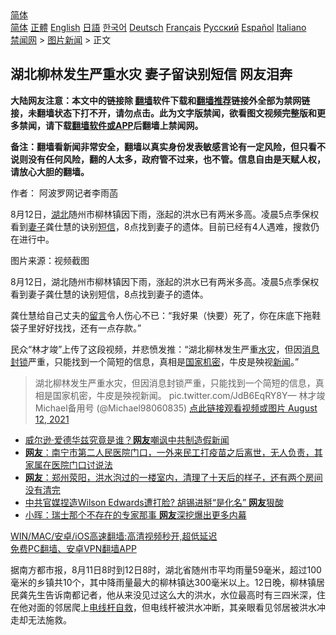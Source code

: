  <!-- 面包屑导航 --> <div class="breadcrumb"><!-- GTranslate: https://gtranslate.io/ -->  <div class="switcher notranslate">  <div class="selected">  <a href="#" onclick="return false;"> 简体</a>  </div>  <div class="option">  <a href="https://www.bannedbook.org" onclick="doGTranslate('zh-CN|zh-CN');jQuery('div.switcher div.selected a').html(jQuery(this).html());return false;" title="简体中文" class="nturl selected"> 简体</a>  <a href="https://www.bannedbook.org/zh-tw/" onclick="doGTranslate('zh-CN|zh-TW');jQuery('div.switcher div.selected a').html(jQuery(this).html());return false;" title="繁體中文" class="nturl"> 正體</a>  <a href="https://www.bannedbook.org/en/" onclick="doGTranslate('zh-CN|en');jQuery('div.switcher div.selected a').html(jQuery(this).html());return false;" title="English" class="nturl"> English</a>  <a href="https://www.bannedbook.org/ja/" onclick="doGTranslate('zh-CN|ja');jQuery('div.switcher div.selected a').html(jQuery(this).html());return false;" title="日本語" class="nturl"> 日語</a>  <a href="https://www.bannedbook.org/ko/" onclick="doGTranslate('zh-CN|ko');jQuery('div.switcher div.selected a').html(jQuery(this).html());return false;" title="한국어" class="nturl"> 한국어</a>  <a href="https://www.bannedbook.org/de/" onclick="doGTranslate('zh-CN|de');jQuery('div.switcher div.selected a').html(jQuery(this).html());return false;" title="Deutsch" class="nturl"> Deutsch</a>  <a href="https://www.bannedbook.org/fr/" onclick="doGTranslate('zh-CN|fr');jQuery('div.switcher div.selected a').html(jQuery(this).html());return false;" title="Français" class="nturl"> Français</a>  <a href="https://www.bannedbook.org/ru/" onclick="doGTranslate('zh-CN|ru');jQuery('div.switcher div.selected a').html(jQuery(this).html());return false;" title="Русский" class="nturl"> Русский</a>  <a href="https://www.bannedbook.org/es/" onclick="doGTranslate('zh-CN|es');jQuery('div.switcher div.selected a').html(jQuery(this).html());return false;" title="Español" class="nturl"> Español</a>  <a href="https://www.bannedbook.org/it/" onclick="doGTranslate('zh-CN|it');jQuery('div.switcher div.selected a').html(jQuery(this).html());return false;" title="Italiano" class="nturl"> Italiano</a>  </div>  </div>      <div class='breadcrumb-sub'><!-- Breadcrumb NavXT 6.3.0 --> <a href="https://www.bannedbook.org/" class="home">禁闻网</a> &gt; <a href="https://www.bannedbook.org/bnews/topimagenews/" class="category">图片新闻</a> &gt; 正文</div></div><h2>湖北柳林发生严重水灾 妻子留诀别短信 网友泪奔</h2> <p class="notice"><b>大陆网友注意：本文中的链接除 <a href="https://github.com/bannedbook/fanqiang" >翻墙</a>软件下载和<a href="https://github.com/killgcd/justmysocks/blob/master/README.md">翻墙推荐</a>链接外全部为禁网链接，未翻墙状态下打不开，请勿点击。此为文字版禁闻，欲看图文视频完整版和更多禁闻，请下载<a href="https://github.com/bannedbook/fanqiang">翻墙软件或APP</a>后翻墙上禁闻网。</p><p>备注：翻墙看新闻非常安全，翻墙以真实身份发表敏感言论有一定风险，但只看不说则没有任何风险，翻的人太多，政府管不过来，也不管。信息自由是天赋人权，请放心大胆的翻墙。</b></p>  <div class="entry"> <p>作者： 阿波罗网记者李雨菡</p> <p id="summary">8月12日，<a href="https://www.bannedbook.org/bnews/tag/%e6%b9%96%e5%8c%97/" class="st_tag internal_tag" rel="tag" title="标签 湖北 下的日志">湖北</a>随州市柳林镇因下雨，涨起的洪水已有两米多高。凌晨5点季保权看到<a href="https://www.bannedbook.org/bnews/tag/%e5%a6%bb%e5%ad%90/" class="st_tag internal_tag" rel="tag" title="标签 妻子 下的日志">妻子</a>龚仕慧的诀别<a href="https://www.bannedbook.org/bnews/tag/%E7%9F%AD%E4%BF%A1/" class="st_tag internal_tag" rel="tag" title="标签 短信 下的日志">短信</a>，8点找到妻子的遗体。目前已经有4人遇难，搜救仍在进行中。</p>  <p id="conimg">图片来源：视频截图</p> <p>8月12日，湖北随州市柳林镇因下雨，涨起的洪水已有两米多高。凌晨5点季保权看到妻子龚仕慧的诀别短信，8点找到妻子的遗体。</p>  <p>龚仕慧给自己丈夫的<span class='wp_keywordlink'><a href="https://www.bannedbook.org/bnews/tougao/" title="留言" target="_blank">留言</a></span>令人伤心不已：“我好果（快要）死了，你在床底下拖鞋袋子里好好找找，还有一点存款。”</p> <p>民众“林才竣”上传了这段视频，并悲愤发推：“湖北柳林发生严重<a href="https://www.bannedbook.org/bnews/tag/%E6%B0%B4%E7%81%BE/" class="st_tag internal_tag" rel="tag" title="标签 水灾 下的日志">水灾</a>，但因<a href="https://www.bannedbook.org/bnews/tag/%E6%B6%88%E6%81%AF%E5%B0%81%E9%94%81/" class="st_tag internal_tag" rel="tag" title="标签 消息封锁 下的日志">消息封锁</a>严重，只能找到一个简短的信息，真相是<a href="https://www.bannedbook.org/bnews/tag/%e5%9b%bd%e5%ae%b6%e6%9c%ba%e5%af%86/" class="st_tag internal_tag" rel="tag" title="标签 国家机密 下的日志">国家机密</a>，牛皮是殃视<span class='wp_keywordlink_affiliate'><a href="https://www.bannedbook.org/" title="新闻">新闻</a></span>。”</p>  <blockquote><p>湖北柳林发生严重水灾，但因消息封锁严重，只能找到一个简短的信息，真相是国家机密，牛皮是殃视新闻。 pic.twitter.com/JdB6EqRY8Y— 林才竣Michael备用号 (@Michael98060835) <a href="https://twitter.com/Michael98060835/status/1425799723047219201?ref_src=twsrc%5Etfw">点此链接观看视频或图片 August 12, 2021</a></p></blockquote> <ul class='op-related-articles' title='相关阅读'> <li><a href='https://www.bannedbook.org/bnews/ssgc/20210813/1605337.html' target='_blank'>威尔逊·爱德华兹究竟是谁？<b>网友</b>嘲讽中共制造假新闻</a></li> <li><a href='https://www.bannedbook.org/bnews/bannedvideo/20210812/1605117.html' target='_blank'><b>网友</b>：南宁市第二人民医院门口，一外来民工打疫苗之后离世，无人负责，其家属在医院门口讨说法</a></li> <li><a href='https://www.bannedbook.org/bnews/bannedvideo/20210812/1605083.html' target='_blank'><b>网友</b>：郑州荥阳，洪水泡过的一楼室内，清理了十天后的样子，还有两个房间没有清完</a></li> <li><a href='https://www.bannedbook.org/bnews/cnnews/20210812/1604956.html' target='_blank'>中共官媒捏造Wilson Edwards遭打脸? 胡锡进掰“是化名” <b>网友</b>狠酸</a></li> <li><a href='https://www.bannedbook.org/bnews/comments/20210812/1604885.html' target='_blank'>小晖：瑞士那个不存在的专家那事 <b>网友</b>深挖爆出更多内幕</a></li> </ul> <p class="texttj"> <a href="https://github.com/bannedbook/fanqiang/wiki/V2ray%E6%9C%BA%E5%9C%BA" target="_blank">WIN/MAC/安卓/iOS高速翻墙:高清视频秒开,超低延迟</a><br/> <a href="https://github.com/bannedbook/fanqiang/wiki/%E7%A6%81%E9%97%BB%E7%BD%91%E5%AE%89%E5%8D%93%E7%BF%BB%E5%A2%99%E6%96%B0%E9%97%BBAPP" target="_blank">免费PC翻墙、安卓VPN翻墙APP</a></p> <p>据南方都市报，8月11日8时到12日8时，湖北省随州市平均雨量59毫米，超过100毫米的乡镇共10个，其中降雨量最大的柳林镇达300毫米以上。12日晚，柳林镇居民龚先生告诉南都记者，他从来没见过这么大的洪水，水位最高时有三四米深，住在他对面的邻居爬上<a href="https://www.bannedbook.org/bnews/tag/%E7%94%B5%E7%BA%BF%E6%9D%86/" class="st_tag internal_tag" rel="tag" title="标签 电线杆 下的日志">电线杆</a><span class='wp_keywordlink'><a href="https://www.bannedbook.org/forum5/topic42.html" title="萨斯、诚信与自救" target="_blank">自救</a></span>，但电线杆被洪水冲断，其亲眼看见邻居被洪水冲走却无法施救。</p><a name='sharetosocial'></a>  <div style="margin-bottom:5px;padding-bottom:5px;clear:both"> <div id="archive-pix-1" class="banner-ads"> <!-- AuctionX Display platform tag START --> <div id="26318x728x90x621x_ADSLOT2" clicktrack="%%CLICK_URL_ESC%%"></div> <!-- AuctionX Display platform tag END --> </div> <div id="archive-pix-2" class="banner-ads"> <!-- AuctionX Display platform tag START --> <div id="26315x300x250x621x_ADSLOT2" clicktrack="%%CLICK_URL_ESC%%"></div> <!-- AuctionX Display platform tag END --> </div> </div>  <div id="archive-pix-1" class="banner-ads"> <!-- AuctionX Display platform tag START --> <div id="26318x728x90x621x_ADSLOT3" clicktrack="%%CLICK_URL_ESC%%"></div> <!-- AuctionX Display platform tag END --> </div> </div><!--END ENTRY--> 